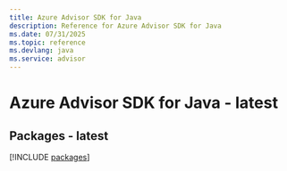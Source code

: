 ```yaml
---
title: Azure Advisor SDK for Java
description: Reference for Azure Advisor SDK for Java
ms.date: 07/31/2025
ms.topic: reference
ms.devlang: java
ms.service: advisor
---
```

# Azure Advisor SDK for Java - latest
## Packages - latest
[!INCLUDE [packages](advisor-index.md)]